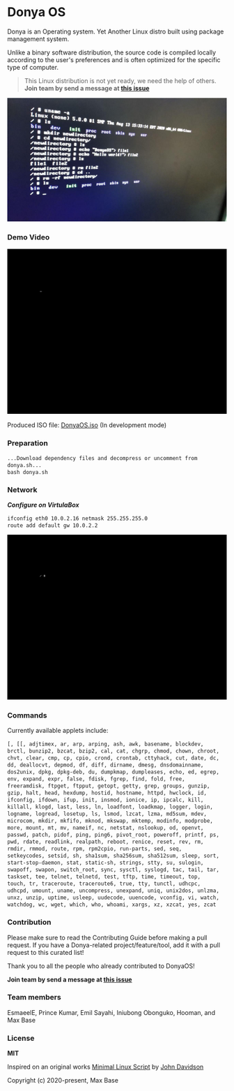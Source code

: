 # Donya OS

Donya is an Operating system. Yet Another Linux distro built using package management system.

Unlike a binary software distribution, the source code is compiled locally according to the user's preferences and is often optimized for the specific type of computer.

> This Linux distribution is not yet ready, we need the help of others.  **Join team by send a message at [this issue](https://github.com/DonyaOS/Donya/issues/4)**

![Donya OS](demo.jpg)

### Demo Video

![DonyaOS in VirtualBox](demo.gif)

Produced ISO file: [DonyaOS.iso](DonyaOS.iso) (In development mode)

### Preparation

```
...Download dependency files and decompress or uncomment from donya.sh...
bash donya.sh
```

### Network


***Configure on VirtulaBox***

```
ifconfig eth0 10.0.2.16 netmask 255.255.255.0
route add default gw 10.0.2.2
```

![ping](network.gif)


### Commands

Currently available applets include:

```
[, [[, adjtimex, ar, arp, arping, ash, awk, basename, blockdev,
brctl, bunzip2, bzcat, bzip2, cal, cat, chgrp, chmod, chown, chroot,
chvt, clear, cmp, cp, cpio, crond, crontab, cttyhack, cut, date, dc,
dd, deallocvt, depmod, df, diff, dirname, dmesg, dnsdomainname,
dos2unix, dpkg, dpkg-deb, du, dumpkmap, dumpleases, echo, ed, egrep,
env, expand, expr, false, fdisk, fgrep, find, fold, free,
freeramdisk, ftpget, ftpput, getopt, getty, grep, groups, gunzip,
gzip, halt, head, hexdump, hostid, hostname, httpd, hwclock, id,
ifconfig, ifdown, ifup, init, insmod, ionice, ip, ipcalc, kill,
killall, klogd, last, less, ln, loadfont, loadkmap, logger, login,
logname, logread, losetup, ls, lsmod, lzcat, lzma, md5sum, mdev,
microcom, mkdir, mkfifo, mknod, mkswap, mktemp, modinfo, modprobe,
more, mount, mt, mv, nameif, nc, netstat, nslookup, od, openvt,
passwd, patch, pidof, ping, ping6, pivot_root, poweroff, printf, ps,
pwd, rdate, readlink, realpath, reboot, renice, reset, rev, rm,
rmdir, rmmod, route, rpm, rpm2cpio, run-parts, sed, seq,
setkeycodes, setsid, sh, sha1sum, sha256sum, sha512sum, sleep, sort,
start-stop-daemon, stat, static-sh, strings, stty, su, sulogin,
swapoff, swapon, switch_root, sync, sysctl, syslogd, tac, tail, tar,
taskset, tee, telnet, telnetd, test, tftp, time, timeout, top,
touch, tr, traceroute, traceroute6, true, tty, tunctl, udhcpc,
udhcpd, umount, uname, uncompress, unexpand, uniq, unix2dos, unlzma,
unxz, unzip, uptime, usleep, uudecode, uuencode, vconfig, vi, watch,
watchdog, wc, wget, which, who, whoami, xargs, xz, xzcat, yes, zcat
```

### Contribution

Please make sure to read the Contributing Guide before making a pull request. If you have a Donya-related project/feature/tool, add it with a pull request to this curated list!

Thank you to all the people who already contributed to DonyaOS!

**Join team by send a message at [this issue](https://github.com/DonyaOS/Donya/issues/4)**

### Team members

EsmaeelE, Prince Kumar, Emil Sayahi, Iniubong Obonguko, Hooman, and Max Base

### License

**MIT**

Inspired on an original works [Minimal Linux Script](https://github.com/ivandavidov/minimal-linux-script) by [John Davidson](https://github.com/ivandavidov)

Copyright (c) 2020-present, Max Base
